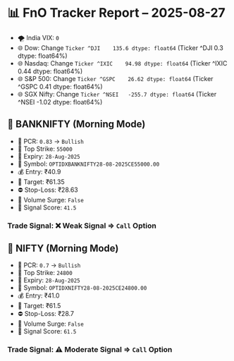 # 📊 FnO Tracker Report – 2025-08-27
- 🌪️ India VIX: `0`
- 🌐 Dow: Change `Ticker
^DJI    135.6
dtype: float64` (Ticker
^DJI    0.3
dtype: float64%)
- 🌐 Nasdaq: Change `Ticker
^IXIC    94.98
dtype: float64` (Ticker
^IXIC    0.44
dtype: float64%)
- 🌐 S&P 500: Change `Ticker
^GSPC    26.62
dtype: float64` (Ticker
^GSPC    0.41
dtype: float64%)
- 🌐 SGX Nifty: Change `Ticker
^NSEI   -255.7
dtype: float64` (Ticker
^NSEI   -1.02
dtype: float64%)
## 📘 BANKNIFTY (Morning Mode)
- 🔄 PCR: `0.83` → `Bullish`
- 🔢 Top Strike: `55000`
- 📆 Expiry: `28-Aug-2025`
- 🎫 Symbol: `OPTIDXBANKNIFTY28-08-2025CE55000.00`
- 💰 Entry: ₹40.9
- 🎯 Target: ₹61.35
- ⛔ Stop-Loss: ₹28.63
- 🚀 Volume Surge: `False`
- 🧮 Signal Score: `41.5`
### Trade Signal: ❌ Weak Signal ⇒ `Call` Option
## 📘 NIFTY (Morning Mode)
- 🔄 PCR: `0.7` → `Bullish`
- 🔢 Top Strike: `24800`
- 📆 Expiry: `28-Aug-2025`
- 🎫 Symbol: `OPTIDXNIFTY28-08-2025CE24800.00`
- 💰 Entry: ₹41.0
- 🎯 Target: ₹61.5
- ⛔ Stop-Loss: ₹28.7
- 🚀 Volume Surge: `False`
- 🧮 Signal Score: `61.5`
### Trade Signal: ⚠️ Moderate Signal ⇒ `Call` Option